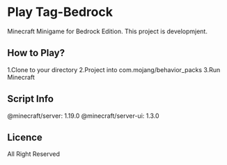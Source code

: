 # Play Tag-Bedrock
 Minecraft Minigame for Bedrock Edition.
 This project is developmjent.
## How to Play?
 1.Clone to your directory
 2.Project into com.mojang/behavior_packs
 3.Run Minecraft
## Script Info
 @minecraft/server: 1.19.0
 @minecraft/server-ui: 1.3.0
## Licence
 All Right Reserved
 